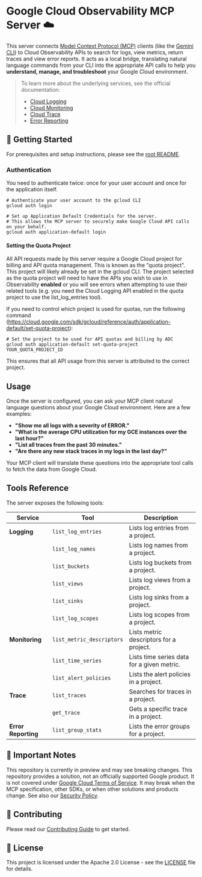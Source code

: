 # Google Cloud Observability MCP Server ☁️

This server connects
[Model Context Protocol (MCP)](https://modelcontextprotocol.io/) clients (like
the [Gemini CLI](https://github.com/google-gemini/gemini-cli)) to Cloud
Observability APIs to search for logs, view metrics, return traces and view error
reports. It acts as a local bridge, translating natural language commands
from your CLI into the appropriate API calls to help you
**understand, manage, and troubleshoot** your Google Cloud environment.

> To learn more about the underlying services, see the official documentation:
>
> - [Cloud Logging](https://cloud.google.com/logging/docs)
> - [Cloud Monitoring](https://cloud.google.com/monitoring/docs)
> - [Cloud Trace](https://cloud.google.com/trace/docs)
> - [Error Reporting](https://cloud.google.com/error-reporting/docs)

## 🚀 Getting Started

For prerequisites and setup instructions, please see the [root README](../../README.md#-getting-started).

### Authentication

You need to authenticate twice: once for your user account and once for the application itself.

```shell
# Authenticate your user account to the gcloud CLI
gcloud auth login

# Set up Application Default Credentials for the server.
# This allows the MCP server to securely make Google Cloud API calls on your behalf.
gcloud auth application-default login
```

#### Setting the Quota Project

All API requests made by this server require a Google Cloud project for
billing and API quota management. This is known as the "quota project". This
project will likely already be set in the gcloud CLI. The project selected as
the quota project will need to have the APIs you wish to use in Observability
**enabled** or you will see errors when attempting to use their related tools (e.g.
you need the Cloud Logging API enabled in the quota project to use the
list_log_entries tool).

If you need to control which project is used for quotas, run the following command (https://cloud.google.com/sdk/gcloud/reference/auth/application-default/set-quota-project):

```shell
# Set the project to be used for API quotas and billing by ADC
gcloud auth application-default set-quota-project YOUR_QUOTA_PROJECT_ID
```

This ensures that all API usage from this server is attributed to the correct project.

## Usage

Once the server is configured, you can ask your MCP client natural language questions about your Google Cloud environment. Here are a few examples:

- **"Show me all logs with a severity of ERROR."**
- **"What is the average CPU utilization for my GCE instances over the last hour?"**
- **"List all traces from the past 30 minutes."**
- **"Are there any new stack traces in my logs in the last day?"**

Your MCP client will translate these questions into the appropriate tool calls to fetch the data from Google Cloud.

## Tools Reference

The server exposes the following tools:

| Service             | Tool                      | Description                                |
| ------------------- | ------------------------- | ------------------------------------------ |
| **Logging**         | `list_log_entries`        | Lists log entries from a project.          |
|                     | `list_log_names`          | Lists log names from a project.            |
|                     | `list_buckets`            | Lists log buckets from a project.          |
|                     | `list_views`              | Lists log views from a project.            |
|                     | `list_sinks`              | Lists log sinks from a project.            |
|                     | `list_log_scopes`         | Lists log scopes from a project.           |
| **Monitoring**      | `list_metric_descriptors` | Lists metric descriptors for a project.    |
|                     | `list_time_series`        | Lists time series data for a given metric. |
|                     | `list_alert_policies`     | Lists the alert policies in a project.     |
| **Trace**           | `list_traces`             | Searches for traces in a project.          |
|                     | `get_trace`               | Gets a specific trace in a project.        |
| **Error Reporting** | `list_group_stats`        | Lists the error groups for a project.      |

## 📄 Important Notes

This repository is currently in preview and may see breaking changes. This
repository provides a solution, not an officially supported Google product. It
is not covered under [Google Cloud Terms of Service](https://cloud.google.com/terms).
It may break when the MCP specification, other SDKs, or when other solutions
and products change. See also our [Security Policy](SECURITY.md).

## 👥 Contributing

Please read our [Contributing Guide](../../CONTRIBUTING.md) to get started.

## 📝 License

This project is licensed under the Apache 2.0 License - see the [LICENSE](../../LICENSE) file for details.
